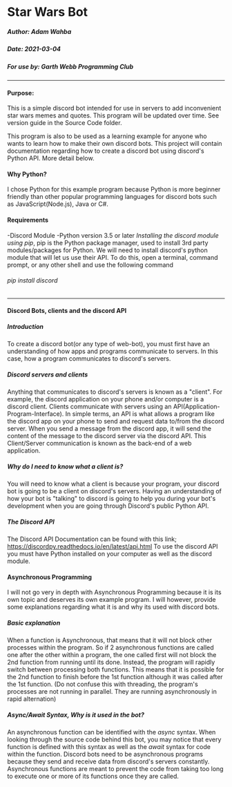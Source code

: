 # Star Wars Bot
##### Author: Adam Wahba

##### Date: 2021-03-04

##### For use by: Garth Webb Programming Club

---

#### Purpose:
This is a simple discord bot intended for use in servers to add inconvenient star wars memes and quotes.
This program will be updated over time. See version guide in the Source Code folder.

This program is also to be used as a learning example for anyone who wants to learn how to make their own discord bots.
This project will contain documentation regarding how to create a discord bot using discord's Python API. More detail below.

#### Why Python?

I chose Python for this example program because Python is more beginner friendly than other popular programming languages for discord bots such as JavaScript(Node.js), Java or C#.

#### Requirements

-Discord Module
-Python version 3.5 or later 
*Installing the discord module using pip*,
pip is the Python package manager, used to install 3rd party modules/packages for Python.
We will need to install discord's python module that will let us use their API.
To do this, open a terminal, command prompt, or any other shell and use the following command
###### pip install discord

---

#### Discord Bots, clients and the discord API

##### Introduction

To create a discord bot(or any type of web-bot), you must first have an understanding of how apps and programs communicate to servers. In this case, how a program communicates to discord's servers.

##### Discord servers and clients

Anything that communicates to discord's servers is known as a "client". For example, the discord application on your phone and/or computer is a discord client. Clients communicate with servers using an API(Application-Program-Interface). In simple terms, an API is what allows a program like the discord app on your phone to send and request data to/from the discord server. When you send a message from the discord app, it will send the content of the message to the discord server via the discord API. This Client/Server communication is known as the back-end of a web application.

##### Why do I need to know what a client is?

You will need to know what a client is because your program, your discord bot is going to be a client on discord's servers. Having an understanding of how your bot is "talking" to discord is going to help you during your bot's development when you are going through Discord's public Python API.

##### The Discord API

The Discord API Documentation can be found with this link; https://discordpy.readthedocs.io/en/latest/api.html
To use the discord API you must have Python installed on your computer as well as the discord module.

#### Asynchronous Programming 

I will not go very in depth with Asynchronous Programming because it is its own topic and deserves its own example program. I will however, provide some explanations regarding what it is and why its used with discord bots.

##### Basic explanation

When a function is Asynchronous, that means that it will not block other processes within the program. So if 2 asynchronous functions are called one after the other within a program, the one called first will not block the 2nd function from running until its done. Instead, the program will rapidly switch between processing both functions. This means that it is possible for the 2nd function to finish before the 1st function although it was called after the 1st function. 
(Do not confuse this with threading, the program's processes are not running in parallel. They are running asynchronously in rapid alternation)

##### Async/Await Syntax, Why is it used in the bot?

An asynchronous function can be identified with the *async* syntax. When looking through the source code behind this bot, you may notice that every function is defined with this syntax as well as the *await* syntax for code within the function.
Discord bots need to be asynchronous programs because they send and receive data from discord's servers constantly. Asynchronous functions are meant to prevent the code from taking too long to execute one or more of its functions once they are called.
